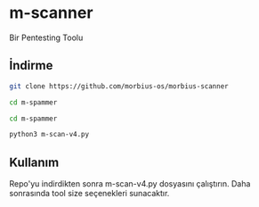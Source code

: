 # m-scanner

Bir Pentesting Toolu

## İndirme 

```bash
git clone https://github.com/morbius-os/morbius-scanner

cd m-spammer

cd m-spammer

python3 m-scan-v4.py
```

## Kullanım

Repo'yu indirdikten sonra m-scan-v4.py dosyasını çalıştırın. Daha sonrasında tool size seçenekleri sunacaktır.
